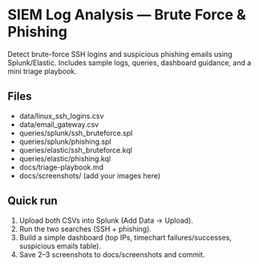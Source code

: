 
# SIEM Log Analysis — Brute Force & Phishing

Detect brute-force SSH logins and suspicious phishing emails using Splunk/Elastic. Includes sample logs, queries, dashboard guidance, and a mini triage playbook.

## Files
- data/linux_ssh_logins.csv
- data/email_gateway.csv
- queries/splunk/ssh_bruteforce.spl
- queries/splunk/phishing.spl
- queries/elastic/ssh_bruteforce.kql
- queries/elastic/phishing.kql
- docs/triage-playbook.md
- docs/screenshots/ (add your images here)

## Quick run
1) Upload both CSVs into Splunk (Add Data → Upload).  
2) Run the two searches (SSH + phishing).  
3) Build a simple dashboard (top IPs, timechart failures/successes, suspicious emails table).  
4) Save 2–3 screenshots to docs/screenshots and commit.

